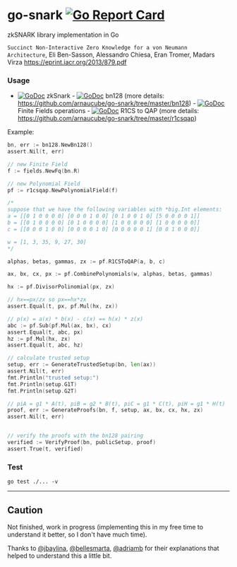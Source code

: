 # go-snark [![Go Report Card](https://goreportcard.com/badge/github.com/arnaucube/go-snark)](https://goreportcard.com/report/github.com/arnaucube/go-snark)

zkSNARK library implementation in Go



`Succinct Non-Interactive Zero Knowledge for a von Neumann Architecture`, Eli Ben-Sasson, Alessandro Chiesa, Eran Tromer, Madars Virza https://eprint.iacr.org/2013/879.pdf

### Usage
- [![GoDoc](https://godoc.org/github.com/arnaucube/go-snark?status.svg)](https://godoc.org/github.com/arnaucube/go-snark) zkSnark
        - [![GoDoc](https://godoc.org/github.com/arnaucube/go-snark/bn128?status.svg)](https://godoc.org/github.com/arnaucube/go-snark/bn128) bn128 (more details: https://github.com/arnaucube/go-snark/tree/master/bn128)
        - [![GoDoc](https://godoc.org/github.com/arnaucube/go-snark/fields?status.svg)](https://godoc.org/github.com/arnaucube/go-snark/fields) Finite Fields operations
        - [![GoDoc](https://godoc.org/github.com/arnaucube/go-snark/r1csqap?status.svg)](https://godoc.org/github.com/arnaucube/go-snark/r1csqap) R1CS to QAP (more details: https://github.com/arnaucube/go-snark/tree/master/r1csqap)

Example:
```go
bn, err := bn128.NewBn128()
assert.Nil(t, err)

// new Finite Field
f := fields.NewFq(bn.R)

// new Polynomial Field
pf := r1csqap.NewPolynomialField(f)

/*
suppose that we have the following variables with *big.Int elements:
a = [[0 1 0 0 0 0] [0 0 0 1 0 0] [0 1 0 0 1 0] [5 0 0 0 0 1]]
b = [[0 1 0 0 0 0] [0 1 0 0 0 0] [1 0 0 0 0 0] [1 0 0 0 0 0]]
c = [[0 0 0 1 0 0] [0 0 0 0 1 0] [0 0 0 0 0 1] [0 0 1 0 0 0]]

w = [1, 3, 35, 9, 27, 30]
*/

alphas, betas, gammas, zx := pf.R1CSToQAP(a, b, c)

ax, bx, cx, px := pf.CombinePolynomials(w, alphas, betas, gammas)

hx := pf.DivisorPolinomial(px, zx)

// hx==px/zx so px==hx*zx
assert.Equal(t, px, pf.Mul(hx, zx))

// p(x) = a(x) * b(x) - c(x) == h(x) * z(x)
abc := pf.Sub(pf.Mul(ax, bx), cx)
assert.Equal(t, abc, px)
hz := pf.Mul(hx, zx)
assert.Equal(t, abc, hz)

// calculate trusted setup
setup, err := GenerateTrustedSetup(bn, len(ax))
assert.Nil(t, err)
fmt.Println("trusted setup:")
fmt.Println(setup.G1T)
fmt.Println(setup.G2T)

// piA = g1 * A(t), piB = g2 * B(t), piC = g1 * C(t), piH = g1 * H(t)
proof, err := GenerateProofs(bn, f, setup, ax, bx, cx, hx, zx)
assert.Nil(t, err)


// verify the proofs with the bn128 pairing
verified := VerifyProof(bn, publicSetup, proof)
assert.True(t, verified)
```

### Test
```
go test ./... -v
```

---

## Caution
Not finished, work in progress (implementing this in my free time to understand it better, so I don't have much time).

Thanks to [@jbaylina](https://github.com/jbaylina), [@bellesmarta](https://github.com/bellesmarta), [@adriamb](https://github.com/adriamb) for their explanations that helped to understand this a little bit.
